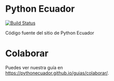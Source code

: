 # Python Ecuador

[![Build Status](https://travis-ci.org/PythonEcuador/PythonEcuador.github.io.svg?branch=src)](https://travis-ci.org/PythonEcuador/PythonEcuador.github.io)

Código fuente del sitio de Python Ecuador

# Colaborar

Puedes ver nuestra guía en <https://pythonecuador.github.io/guias/colaborar/>.

